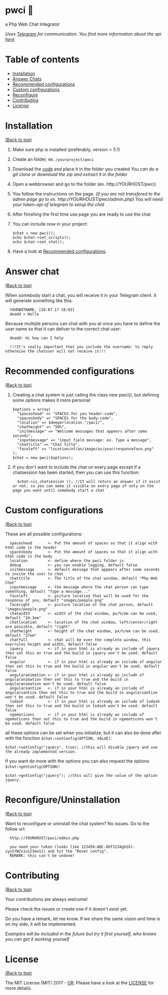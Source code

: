 # pwci 📢
a Php Web Chat Integrator

*Uses [Telegram](https://telegram.org/) for communication. You find more information about the api [here](https://core.telegram.org/api)*

# Table of contents

- [Installation](#installation)
- [Answer Chats](#answer-chat)
- [Recommended configurations](#recommended-configurations)
- [Custom configurations](#custom-configurations)
- [Reconfigure](#uninstallation)
- [Contributing](#contributing)
- [License](#license)

# Installation

[(Back to top)](#table-of-contents)

1. Make sure php is installed (preferably, version > 5.1)
2. Create an folder, ex. `/yourproject/pwci`
3. Download the [code](https://github.com/OperationsResearch/pwci) and place it in the folder you created
      *You can do a git clone or download the zip and extract it in the folder*

4. Open a webbrowser and go to the folder (ex. http://YOURHOST/pwci)
5. You follow the instructions on the page. 
      *(if you are not transfered to the admin page go to ex. http://YOURHOUST/pwci/admin.php)*
      *You will need your token-api of telegram to setup the chat*

6. After finishing the first time use page you are ready to use the chat
7. You can include now in your project:
    ```require_once 'pwci/chat.php';
    $chat = new pwci();
    echo $chat->set_scripts();
    echo $chat->set_chat();
    ```
5. Have a look at [Recommended configurations](#recommended-configurations).

# Answer chat

[(Back to top)](#table-of-contents)

When somebody start a chat, you will receive it in your Telegram client. It will generate something like this:

```
  YOURBOTNAME, [20.07.17 18:03]
  deadd > Hello
```

Because multiple persons can chat with you at once you have to define the user name so that it can deliver to the correct chat user:

```
  deadd: Hi how can I help
  
  !!!It's really important that you include the username: to reply otherwise the chatuser will not receive it!!!
```

# Recommended configurations

[(Back to top)](#table-of-contents)

1. Creating a chat system is just calling the class new pwci(), but defining some options makes it more personal:
    ```
    $options = array(
      "spaceshead" => "SPACES for you header-code",
      "spacesbody" => "SPACES for the body-code",
      "location" => $deeperlocation."/pwci/",
      "chatheight" => "50%",
      "initmessage" => "Welcome messages that appears after some seconds",
      "inputmessage" => "input field message: ex. Type a message",
      "chattitle" => "Chat title",
      "faceleft" => "location/of/an/image/as/your/responseface.png"
    );
    $chat = new pwci($options);
    ```
2. If you don't want to include the chat on every page except if a chatsession has been started, then you can use this function:

    ```
      $chat->is_chatsession (); //It will return an answer if it exist or not. so you can make it visible on every page of only on the page you want until somebody start a chat
    ```

# Custom configurations

[(Back to top)](#table-of-contents)

These are all possible configurations:

```
  spaceshead       <- Put the amount of spaces so that it align with html code in the header
  spacesbody       <- Put the amount of spaces so that it align with html code in the body
  location         <- define where the pwci folder is
  debug            <- you can enable logging, default false
  initmessage      <- default message that appears after some seconds to invite the user to chat
  chattitle        <- The title of the chat window, default "Php Web Chat"
  inputmessage     <- the message where the chat person can type something, default "Type a message..."
  faceleft         <- picture location that will be used for the response of you, default "images/people.png"
  faceright        <- picture location of the chat person, default "images/people.png"
  chatwidth        <- width of the chat window, px/%/em can be used, default "24.3em"
  chatlocation     <- location of the chat window, left/center/right are possible, default "right"
  chatheight       <- height of the chat window, px/%/em can be used, default "27em"
  chatfull         <- chat will be over the complete window, this overrules height and width, default false
  jquery           <- if in your html is already an include of jquery then set this on true and the build in jquery won't be used. default false
  angular          <- if in your html is already an include of angular then set this to true and the build in angular won't be used. default false
  angularanimation <- if in your html is already an include of angularanimation then set this to true and the build in angularanimation won't be used. default false
  angularsantize   <- if in your html is already an include of angularsantize then set this to true and the build in angularsantize won't be used. default false
  lodash           <- if in your html is already an include of lodash then set this to true and the build in lodash won't be used. default false
  ngemoticons      <- if in your html is already an include of ngemoticons then set this to true and the build in ngemoticons won't be used. default false
```
  
all these options can be set when you initialize, but it can also be done after with the function `$chat->setConfig(OPTION, VALUE)`:

```
$chat->setConfig("jquery", true); //this will disable jquery and use the already implemented version.
```
    
If you want do more with the options you can also request the options `$chat->getConfig(OPTION)`:

```
$chat->getConfig("jquery"); //this will give the value of the option jquery.
```

# Reconfigure/Uninstallation

[(Back to top)](#table-of-contents)

Want to reconfigure or uninstall the chat system? No issues. Go to the follow url:

```
  http://YOURHOUST/pwci/admin.php

  you need your token (looks like 123456:ABC-DEF1234ghIkl-zyx57W2v1u123ew11) and hit the "Reset config".
  REMARK: this can't be undone!
```

# Contributing

[(Back to top)](#table-of-contents)

Your contributions are always welcome!

Please check the issues or create one if it doesn't exist yet.

Do you have a remark, let me know. If we share the same vision and time is on my side, it will be implemented.

*Examples will be included in the future but try it first yourself, who knows you can get it working yourself*

# License

[(Back to top)](#table-of-contents)


The MIT License (MIT) 2017 - [OR](https://github.com/OperationsResearch/). Please have a look at the [LICENSE](LICENSE) for more details.


